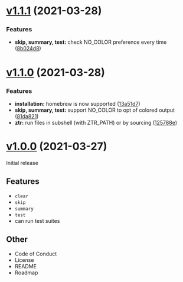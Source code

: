 # [v1.1.1](https://github.com/olets/zsh-test-runner/compare/v1.1.1...v) (2021-03-28)

### Features

-   **skip, summary, test:** check NO_COLOR preference every time ([8b024d8](https://github.com/olets/zsh-test-runner/commit/8b024d81774a1310053fd8ff54c954a00b4891d5))

# [v1.1.0](https://github.com/olets/zsh-test-runner/compare/v1.0.0...v1.1.0) (2021-03-28)

### Features

-   **installation:** homebrew is now supported ([13a51d7](https://github.com/olets/zsh-test-runner/commit/13a51d72366199b3404adf3836164794b7e14b3a))
-   **skip, summary, test:** support NO_COLOR to opt of colored output ([81da821](https://github.com/olets/zsh-test-runner/commit/81da821dc0cfbd1b6838f7126684379073b889c0))
-   **ztr:** run files in subshell (with ZTR_PATH) or by sourcing ([125788e](https://github.com/olets/zsh-test-runner/commit/125788e4146908e502fd39d674065b802d4a65ac))

# [v1.0.0](https://github.com/olets/nitro-zsh-completions/compare/initial...v1.0.0) (2021-03-27)

Initial release

## Features

-   `clear`
-   `skip`
-   `summary`
-   `test`
-   can run test suites

## Other

-   Code of Conduct
-   License
-   README
-   Roadmap
